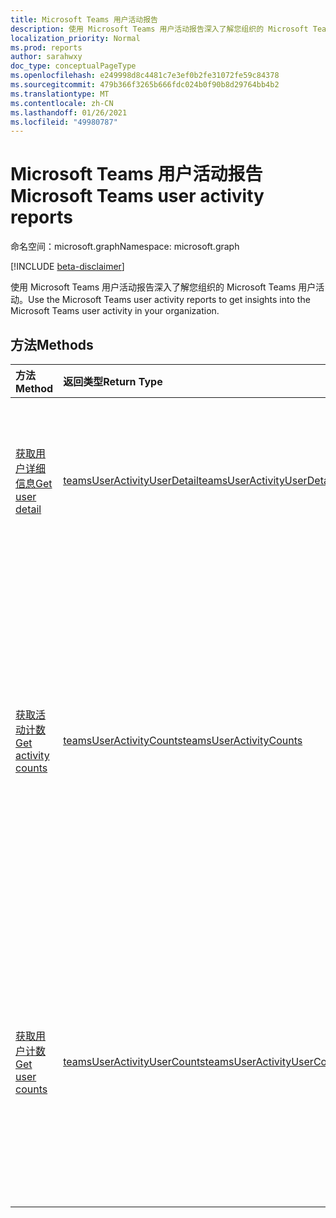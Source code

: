```yaml
---
title: Microsoft Teams 用户活动报告
description: 使用 Microsoft Teams 用户活动报告深入了解您组织的 Microsoft Teams 用户活动。
localization_priority: Normal
ms.prod: reports
author: sarahwxy
doc_type: conceptualPageType
ms.openlocfilehash: e249998d8c4481c7e3ef0b2fe31072fe59c84378
ms.sourcegitcommit: 479b366f3265b666fdc024b0f90b8d29764bb4b2
ms.translationtype: MT
ms.contentlocale: zh-CN
ms.lasthandoff: 01/26/2021
ms.locfileid: "49980787"
---
```

# <a name="microsoft-teams-user-activity-reports"></a><span data-ttu-id="3b9cd-103">Microsoft Teams 用户活动报告</span><span class="sxs-lookup"><span data-stu-id="3b9cd-103">Microsoft Teams user activity reports</span></span>

<span data-ttu-id="3b9cd-104">命名空间：microsoft.graph</span><span class="sxs-lookup"><span data-stu-id="3b9cd-104">Namespace: microsoft.graph</span></span>

[!INCLUDE [beta-disclaimer](../../includes/beta-disclaimer.md)]

<span data-ttu-id="3b9cd-105">使用 Microsoft Teams 用户活动报告深入了解您组织的 Microsoft Teams 用户活动。</span><span class="sxs-lookup"><span data-stu-id="3b9cd-105">Use the Microsoft Teams user activity reports to get insights into the Microsoft Teams user activity in your organization.</span></span>

## <a name="methods"></a><span data-ttu-id="3b9cd-106">方法</span><span class="sxs-lookup"><span data-stu-id="3b9cd-106">Methods</span></span>

| <span data-ttu-id="3b9cd-107">方法</span><span class="sxs-lookup"><span data-stu-id="3b9cd-107">Method</span></span>                                   | <span data-ttu-id="3b9cd-108">返回类型</span><span class="sxs-lookup"><span data-stu-id="3b9cd-108">Return Type</span></span>                              | <span data-ttu-id="3b9cd-109">说明</span><span class="sxs-lookup"><span data-stu-id="3b9cd-109">Description</span></span>                              |
| :--------------------------------------- | :--------------------------------------- | :--------------------------------------- |
| [<span data-ttu-id="3b9cd-110">获取用户详细信息</span><span class="sxs-lookup"><span data-stu-id="3b9cd-110">Get user detail</span></span>](../api/reportroot-getteamsuseractivityuserdetail.md) | [<span data-ttu-id="3b9cd-111">teamsUserActivityUserDetail</span><span class="sxs-lookup"><span data-stu-id="3b9cd-111">teamsUserActivityUserDetail</span></span>](../resources/teamsuseractivityuserdetail.md) | <span data-ttu-id="3b9cd-112">按用户获取有关 Microsoft Teams 用户活动的详细信息。</span><span class="sxs-lookup"><span data-stu-id="3b9cd-112">Get details about Microsoft Teams user activity by user.</span></span> |
| [<span data-ttu-id="3b9cd-113">获取活动计数</span><span class="sxs-lookup"><span data-stu-id="3b9cd-113">Get activity counts</span></span>](../api/reportroot-getteamsuseractivitycounts.md) | [<span data-ttu-id="3b9cd-114">teamsUserActivityCounts</span><span class="sxs-lookup"><span data-stu-id="3b9cd-114">teamsUserActivityCounts</span></span>](../resources/teamsuseractivitycounts.md) | <span data-ttu-id="3b9cd-115">获取按活动类型的 Microsoft Teams 活动的数量。</span><span class="sxs-lookup"><span data-stu-id="3b9cd-115">Get the number of Microsoft Teams activities by activity type.</span></span> <span data-ttu-id="3b9cd-116">活动类型是许多团队聊天消息、专用聊天消息、呼叫或会议。</span><span class="sxs-lookup"><span data-stu-id="3b9cd-116">The activity types are number of teams chat messages, private chat messages, calls, or meetings.</span></span> |
| [<span data-ttu-id="3b9cd-117">获取用户计数</span><span class="sxs-lookup"><span data-stu-id="3b9cd-117">Get user counts</span></span>](../api/reportroot-getteamsuseractivityusercounts.md) | [<span data-ttu-id="3b9cd-118">teamsUserActivityUserCounts</span><span class="sxs-lookup"><span data-stu-id="3b9cd-118">teamsUserActivityUserCounts</span></span>](../resources/teamsuseractivityusercounts.md) | <span data-ttu-id="3b9cd-119">按活动类型获取用户数。</span><span class="sxs-lookup"><span data-stu-id="3b9cd-119">Get the number of users by activity type.</span></span> <span data-ttu-id="3b9cd-120">活动类型是许多团队聊天消息、专用聊天消息、呼叫或会议。</span><span class="sxs-lookup"><span data-stu-id="3b9cd-120">The activity types are number of teams chat messages, private chat messages, calls, or meetings.</span></span> |


